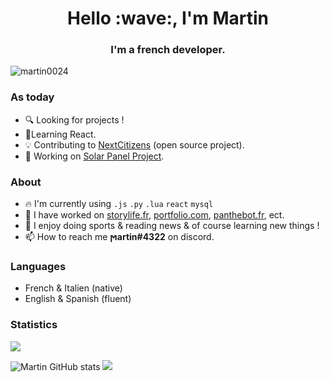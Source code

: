 <h1 align="center">Hello :wave:, I'm Martin</h1>
<h3 align="center">I'm a french developer.</h3>

<p align="left"> <img src="https://komarev.com/ghpvc/?username=martin-fullstacks&label=Profile%20views&color=0e75b6&style=flat" alt="martin0024" /> </p>

### As today

- :mag: Looking for projects !
- :pencil:Learning React.
- :bulb: Contributing to <a href="https://nextcitizens.github.io/ncs_documentation/">NextCitizens</a> (open source project).
- :construction: Working on <a href="https://github.com/project-solar-system-es">Solar Panel Project</a>.

### About

- :fire: I'm currently using `.js` `.py` `.lua` `react` `mysql`
- :hammer: I have worked on [storylife.fr](https://storylife.fr/), [portfolio.com](https://martinportfolio.fr/), [panthebot.fr](https://pantherbot.martinportfolio.fr/),  ect. 
- :eyes: I enjoy doing sports & reading news & of course learning new things ! 
- :mailbox: How to reach me **ϻartin#4322** on discord.
    
### Languages

- French & Italien (native)
- English & Spanish (fluent)


### Statistics


<img align="center" style="padding=0;" src="https://github-readme-stats.quantumlytangled.vercel.app/api/top-langs/?username=martin0024&theme=tokyonight&layout=default&show_icons=true" />

![Martin GitHub stats](https://github-readme-stats.vercel.app/api?username=martin0024&show_icons=true&theme=tokyonight)
![](https://github-readme-stats.vercel.app/api?username=martin0024&theme=dark&hide_border=true&include_all_commits=false&count_private=true)<br/>
